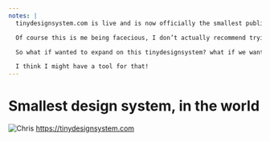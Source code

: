 ```yaml
---
notes: |
  tinydesignsystem.com is live and is now officially the smallest public design system in the world. No it’s not in progress, it’s totally finished and that’s how it’s supposed to look. The only rule in this design system is “Use only HTML with no CSS styling”. what do we think? is that actually a design system? if not why not? going back to our defintion from before, it’s a systematic approach to product development. if ever you feel like you want to use some styles then don’t! simple yet effective rule.

  Of course this is me being facecious, I don’t actually recommend trying to build the next big silocone valley startup using tiny design system. Your users might not like it and you will probably stuggle to get much investmeent. BUt it does searve as a good extreme case that helps us to think about the definition of design systems.

  So what if wanted to expand on this tinydesignsystem? what if we wanted to make something like, I don’t know, mediumdesignsystem.com? how would we go about it? looking at the design systems examples so far we know at least onee thing is true, we need soomething that is useful for writing a lot of text. I also don’t want to be thee only one writing this thing beecause, truth be told I’m not much of a designer. I want to build my intermediate design system out-in-the open using a tool that is specifically designed to be a simple as possible to add documentation.

  I think I might have a tool for that!
---
```


# Smallest design system, in the world


![Chris](/images/tiny-design-system.png) <!-- .element style="height: 500px; display: block; margin: 0 auto;" -->
https://tinydesignsystem.com
